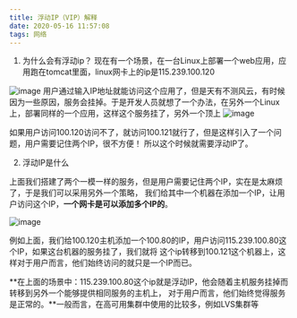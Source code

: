 ```yaml
---
title: 浮动IP（VIP）解释
date: 2020-05-16 11:57:08
tags: 网络
---
```


1. 为什么会有浮动ip？
现在有一个场景，在一台Linux上部署一个web应用，应用跑在tomcat里面，linux网卡上的ip是115.239.100.120

![image](https://img-blog.csdn.net/20161209203117792)
用户通过输入IP地址就能访问这个应用了，但是天有不测风云，有时候因为一些原因，服务会挂掉。于是开发人员就想了一个办法，在另外一个Linux上，部署同样的一个应用，这样这个服务挂了，另外一个顶上
![image](https://img-blog.csdn.net/20161209203818568)

如果用户访问100.120访问不了，就访问100.121就行了，但是这样引入了一个问题，用户需要记住两个IP，很不方便！
所以这个时候就需要浮动IP了。

2. 浮动IP是什么

上面我们搭建了两个一模一样的服务，但是用户需要记住两个IP，实在是太麻烦了，于是我们可以采用另外一个策略，
我们给其中一个机器在添加一个IP，让用户访问这个IP，**一个网卡是可以添加多个IP的**。

![image](https://img-blog.csdn.net/20161209204737535)

例如上面，我们给100.120主机添加一个100.80的IP，用户访问115.239.100.80这个IP，如果这台机器的服务挂了，我们就将
这个ip转移到100.121这个机器上，这样对于用户而言，他们始终访问的就只是一个IP而已。

**在上面的场景中：115.239.100.80这个ip就是浮动IP，他会随着主机服务挂掉而转移到另外一个能够提供相同服务的主机上，
对于用户而言，他们始终觉得服务是正常的。**一般而言，在高可用集群中使用的比较多，例如LVS集群等